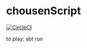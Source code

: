 # chousenScript

[![CircleCI](https://circleci.com/gh/RawToast/chousenScript/tree/master.svg?style=svg&circle-token=f705bd2bb3a6ac38bc7cb58e0d9964f7545c76a2)](https://circleci.com/gh/RawToast/chousenScript/tree/master)

to play: sbt run
